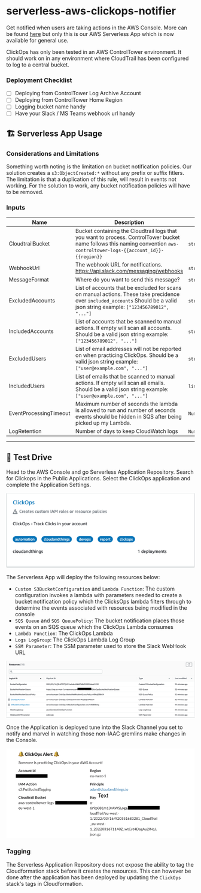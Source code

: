 # serverless-aws-clickops-notifier

Get notified when users are taking actions in the AWS Console. More can be found [here](https://medium.com/cloudandthings/aws-clickoops-1b8cabc9b8e3) but only this is our AWS Serverless App which is now available for general use.

ClickOps has only been tested in an AWS ControlTower environment. It should work on in any environment where CloudTrail has been configured to log to a central bucket.

### Deployment Checklist

- [ ] Deploying from ControlTower Log Archive Account
- [ ] Deploying from ControlTower Home Region
- [ ] Logging bucket name handy
- [ ] Have your Slack / MS Teams webhook url handy

## 🏗️ Serverless App Usage

### Considerations and Limitations

Something worth noting is the limitation on bucket notification policies. Our solution creates a `s3:ObjectCreated:*` without any prefix or suffix fitlers. The limitation is that a duplication of this rule, will result in events not working. For the solution to work, any bucket notification policies will have to be removed. 

### Inputs

| Name | Description | Type | Default | Required |
|------|-------------|------|---------|:--------:|
| CloudtrailBucket | Bucket containing the Cloudtrail logs that you want to process. ControlTower bucket name follows this naming convention `aws-controltower-logs-{{account_id}}-{{region}}` | `string` | n/a | yes |
| WebhookUrl | The webhook URL for notifications. https://api.slack.com/messaging/webhooks | `string` | n/a | yes |
| MessageFormat | Where do you want to send this message? | `string` | `"slack"` | no |
| ExcludedAccounts| List of accounts that be excluded for scans on manual actions. These take precidence over `included_accounts` Should be a valid json string example: `["123456789012", "..."]` | `string` | `[]` | no |
| IncludedAccounts | List of accounts that be scanned to manual actions. If empty will scan all accounts. Should be a valid json string example: `["123456789012", "..."]` | `string` | `[]` | no |
| ExcludedUsers | List of email addresses will not be reported on when practicing ClickOps.  Should be a valid json string example: `["user@example.com", "..."]` | `string` | `[]` | no |
| IncludedUsers| List of emails that be scanned to manual actions. If empty will scan all emails. Should be a valid json string example: `["user@example.com", "..."]` | `list(string)` | `[]` | no |
| EventProcessingTimeout | Maximum number of seconds the lambda is allowed to run and number of seconds events should be hidden in SQS after being picked up my Lambda. | `Number` | `60` | no |
| LogRetention | Number of days to keep CloudWatch logs | `Number` | `30` | no |

----
## 🚙 Test Drive

Head to the AWS Console and go Serverless Application Repository. Search for Clickops in the Public Applications. Select the ClickOps application and complete the Application Settings. 

![ClickOps Application](https://github.com/cloudandthings/terraform-aws-clickops-notifier/blob/ca0d58c07729ddd857ffb43b484b6fdbd35a0508/sam/images/clickops-application.png?raw=true)

The Serverless App will deploy the following resources below:

- `Custom S3BucketConfiguration` and `Lambda Function`: The custom configuration invokes a lambda with parameters needed to create a bucket notification policy which the ClicksOps lambda filters through to determine the events associated with resources being modified in the console
- `SQS Queue`	and `SQS QueuePolicy`: The bucket notification places those events on an SQS queue which the ClickOps Lambda consumes
- `Lambda Function`: The ClickOps Lambda
- `Logs LogGroup`: The ClickOps Lambda Log Group
- `SSM Parameter`: The SSM parameter used to store the Slack WebHook URL

![CloudFormation Resources](https://github.com/cloudandthings/terraform-aws-clickops-notifier/blob/ca0d58c07729ddd857ffb43b484b6fdbd35a0508/sam/images/clickops-resource-list.png?raw=true)

Once the Application is deployed tune into the Slack Channel you set to notify and marvel in watching those non-IAAC gremlins make changes in the Console.

![ClicksOps ](https://github.com/cloudandthings/terraform-aws-clickops-notifier/blob/8a1f076e42107011a4826304c67d3f99e348f5ad/sam/images/clickops-slack-message.png?raw=true)

### Tagging
The Serverless Application Repository does not expose the ability to tag the Cloudformation stack before it creates the resources. This can however be done after the application has been deployed by updating the `ClickOps` stack's tags in Cloudformation.